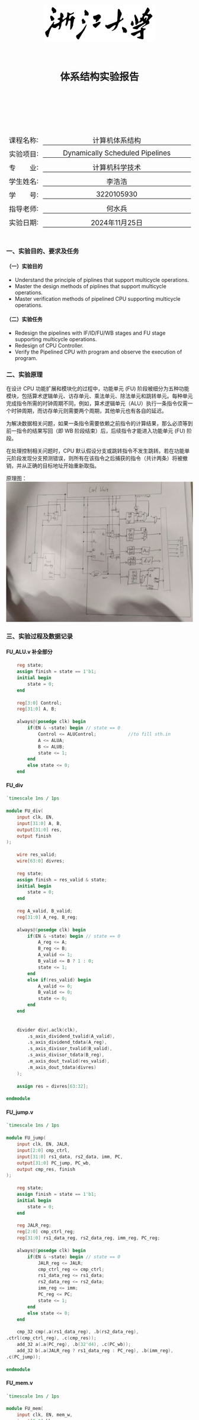 <style>
    pre code { /*实现代码块自动换行*/
        white-space: pre-wrap !important;; /* CSS 3 */
        white-space: -moz-pre-wrap !important; /* Firefox */
        white-space: -pre-wrap !important; /* Opera <7 */
        white-space: -o-pre-wrap !important; /* Opera 7 */
        word-wrap: break-word !important; /* Internet Explorer 5.5+ */
    }
</style>

<div style="height: 100pt;">
</div>

<div style="style=display: block; margin-left: auto; margin-right: auto; width: 60%; height: auto;">
  <img src="logo.bmp">
  <br>
  <br>
</div>

<div style="height: 40pt;">
</div>

<div style="text-align:center;font-size:20pt;">
    <strong>体系结构实验报告</strong><br>
    <br>
</div>

<div style="height: 80pt;">
</div>

<div style="display: flex; align-items: center;justify-content: center;font-size:14pt;">
  <div style="display:flex; align-items: center; width: 70pt; background-color: rgba(255, 255, 255, 0);justify-content: center;">
课程名称<span style="margin-right: 7pt">:</span>
</div>
<div style="display:flex; align-items: center; width: 300pt; background-color: rgba(255, 255, 255, 0);justify-content: center;border-bottom: 1pt solid #000;">
计算机体系结构
</div>
</div>

<div style="height: 7pt;">
</div>

<div style="display: flex; align-items: center;justify-content: center;font-size:14pt;">
  <div style="display:flex; align-items: center; width: 70pt; background-color: rgba(255, 255, 255, 0);justify-content: center;">
实验项目<span style="margin-right: 7pt">:</span>
</div>
<div style="display:flex; align-items: center; width: 300pt; background-color: rgba(255, 255, 255, 0);justify-content: center;border-bottom: 1pt solid #000;">
Dynamically Scheduled Pipelines
</div>
</div>

<div style="height: 7pt;">
</div>

<div style="display: flex; align-items: center;justify-content: center;font-size:14pt;">
  <div style="display:flex; align-items: center; width: 70pt; background-color: rgba(255, 255, 255, 0);justify-content: center;">
专<span style="margin-left: 28pt;"></span>业<span style="margin-right: 7pt">:</span>
</div>
<div style="display:flex; align-items: center; width: 300pt; background-color: rgba(255, 255, 255, 0);justify-content: center;border-bottom: 1pt solid #000;">
计算机科学技术
</div>
</div>

<div style="height: 7pt;">
</div>

<div style="display: flex; align-items: center;justify-content: center;font-size:14pt;">
  <div style="display:flex; align-items: center; width: 70pt; background-color: rgba(255, 255, 255, 0);justify-content: center;">
学生姓名<span style="margin-right: 7pt;">:</span>
</div>
<div style="display:flex; align-items: center; width: 300pt; background-color: rgba(255, 255, 255, 0);justify-content: center;border-bottom: 1pt solid #000;">
李浩浩
</div>
</div>

<div style="height: 7pt;">
</div>


<div style="display: flex; align-items: center;justify-content: center;font-size:14pt;">
  <div style="display:flex; align-items: center; width: 70pt; background-color: rgba(255, 255, 255, 0);justify-content: center;">
学<span style="margin-left: 28pt;"></span>号<span style="margin-right: 7pt">:</span>
</div>
<div style="display:flex; align-items: center; width: 300pt; background-color: rgba(255, 255, 255, 0);justify-content: center;border-bottom: 1pt solid #000;">
3220105930
</div>
</div>

<div style="height: 7pt;">
</div>

<div style="display: flex; align-items: center;justify-content: center;font-size:14pt;">
  <div style="display:flex; align-items: center; width: 70pt; background-color: rgba(255, 255, 255, 0);justify-content: center;">
指导老师<span style="margin-right: 7pt">:</span>
</div>
<div style="display:flex; align-items: center; width: 300pt; background-color: rgba(255, 255, 255, 0);justify-content: center;border-bottom: 1pt solid #000;">
何水兵
</div>
</div>

<div style="height: 7pt;">
</div>

<div style="display: flex; align-items: center;justify-content: center;font-size:14pt;">
  <div style="display:flex; align-items: center; width: 70pt; background-color: rgba(255, 255, 255, 0);justify-content: center;">
实验日期<span style="margin-right: 7pt">:</span>
</div>
<div style="display:flex; align-items: center; width: 300pt; background-color: rgba(255, 255, 255, 0);justify-content: center;border-bottom: 1pt solid #000;">
2024年11月25日
</div>
</div>

<div style="height: 7pt;">
</div>

<div style="page-break-before: always;"></div>

<div style="height: 14pt;">
</div>

### 一、实验目的、要求及任务

#### （一）实验目的

- Understand  the principle of piplines that support multicycle operations.
- Master the design methods of piplines that support multicycle operations.
- Master verification methods of pipelined CPU supporting multicycle operations.

#### （二）实验任务

- Redesign the pipelines with IF/ID/FU/WB stages and FU stage supporting multicycle operations.
- Redesign of CPU Controller.
- Verify the Pipelined CPU with program and observe the execution of program.




### 二、实验原理

在设计 CPU 功能扩展和模块化的过程中，功能单元 (FU) 阶段被细分为五种功能模块，包括算术逻辑单元、访存单元、乘法单元、除法单元和跳转单元。每种单元完成指令所需的时钟周期不同，例如，算术逻辑单元（ALU）执行一条指令仅需一个时钟周期，而访存单元则需要两个周期，其他单元也有各自的延迟。

为解决数据相关问题，如果一条指令需要依赖之前指令的计算结果，那么必须等到前一指令的结果写回（即 WB 阶段结束）后，后续指令才能进入功能单元 (FU) 阶段。

在处理控制相关问题时，CPU 默认假设分支或跳转指令不发生跳转。若在功能单元阶段发现分支预测错误，则所有在该指令之后捕获的指令（共计两条）将被撤销，并从正确的目标地址开始重新取指。

原理图：
![alt text](72bdda69968557c0e2d7807814ad643.jpg)

### 三、实验过程及数据记录

#### FU_ALU.v 补全部分

```verilog
    reg state;
    assign finish = state == 1'b1;
    initial begin
        state = 0;
    end

    reg[3:0] Control;
    reg[31:0] A, B;

    always@(posedge clk) begin
        if(EN & ~state) begin // state == 0
            Control <= ALUControl;            //to fill sth.in
            A <= ALUA;
            B <= ALUB;
            state <= 1;
        end
        else state <= 0;
    end
```
#### FU_div
```verilog
`timescale 1ns / 1ps

module FU_div(
    input clk, EN,
    input[31:0] A, B,
    output[31:0] res,
    output finish
);

    wire res_valid;
    wire[63:0] divres;
    
    reg state;
    assign finish = res_valid & state;
    initial begin
        state = 0;
    end

    reg A_valid, B_valid;
    reg[31:0] A_reg, B_reg;

    always@(posedge clk) begin
        if(EN & ~state) begin // state == 0
            A_reg <= A;
            B_reg <= B;
            A_valid <= 1;
            B_valid <= B ? 1 : 0;
            state <= 1;
        end
        else if(res_valid) begin
            A_valid <= 0;
            B_valid <= 0;
            state <= 0;
        end
    end


    divider div(.aclk(clk),
        .s_axis_dividend_tvalid(A_valid),
        .s_axis_dividend_tdata(A_reg),
        .s_axis_divisor_tvalid(B_valid), 
        .s_axis_divisor_tdata(B_reg),
        .m_axis_dout_tvalid(res_valid), 
        .m_axis_dout_tdata(divres)
    );

    assign res = divres[63:32];

endmodule
```

#### FU_jump.v
```verilog
`timescale 1ns / 1ps

module FU_jump(
	input clk, EN, JALR,
	input[2:0] cmp_ctrl,
	input[31:0] rs1_data, rs2_data, imm, PC,
	output[31:0] PC_jump, PC_wb,
	output cmp_res, finish
);

    reg state;
    assign finish = state == 1'b1;
	initial begin
        state = 0;
    end

	reg JALR_reg;
	reg[2:0] cmp_ctrl_reg;
	reg[31:0] rs1_data_reg, rs2_data_reg, imm_reg, PC_reg;

	always@(posedge clk) begin
        if(EN & ~state) begin // state == 0
            JALR_reg <= JALR;
			cmp_ctrl_reg <= cmp_ctrl;
			rs1_data_reg <= rs1_data;
			rs2_data_reg <= rs2_data;
			imm_reg <= imm;
			PC_reg <= PC;
            state <= 1;
        end
        else state <= 0;
    end

	cmp_32 cmp(.a(rs1_data_reg), .b(rs2_data_reg), .ctrl(cmp_ctrl_reg), .c(cmp_res));
	add_32 a(.a(PC_reg), .b(32'd4), .c(PC_wb));
	add_32 b(.a(JALR_reg ? rs1_data_reg : PC_reg), .b(imm_reg), .c(PC_jump));

endmodule
```

#### FU_mem.v
```verilog
`timescale 1ns / 1ps

module FU_mem(
    input clk, EN, mem_w,
    input[2:0] bhw,
    input[31:0] rs1_data, rs2_data, imm,
    output[31:0] mem_data,
    output finish
);

    reg[1:0] state;
    assign finish = state[0] == 1'b1;
    initial begin
        state = 0;
    end

    reg mem_w_reg;
    reg[2:0] bhw_reg;
    reg[31:0] rs1_data_reg, rs2_data_reg, imm_reg;

    always@(posedge clk) begin
        if(EN & ~|state) begin // state == 0
            mem_w_reg <= mem_w;
            bhw_reg <= bhw;
            rs1_data_reg <= rs1_data;
            rs2_data_reg <= rs2_data;
            imm_reg <= imm;
            state <= 2;
        end
        else state <= state >> 1;
    end

    wire[31:0] addr;
    add_32 a(.a(rs1_data_reg), .b(imm_reg), .c(addr));

    RAM_B ram(.clka(clk),.addra(addr),.dina(rs2_data_reg),.wea(mem_w_reg),
        .douta(mem_data),.mem_u_b_h_w(bhw_reg));

endmodule
```

#### FU_mul.v

```verilog
`timescale 1ns / 1ps

module FU_mul(
    input clk, EN,
    input[31:0] A, B,
    output[31:0] res,
    output finish
);
    wire [63:0] mulres;
    reg[6:0] state;
    assign finish = state[0] == 1'b1;
    initial begin
        state = 0;
    end

    reg[31:0] A_reg, B_reg;

    always@(posedge clk) begin
        if(EN & ~|state) begin // state == 0
            A_reg <= A;
            B_reg <= B;
            state[6] <= 1'b1;
        end
        else state <= state >> 1;
    end

    multiplier mul(.CLK(clk),.A(A_reg),.B(B_reg),.P(mulres));

    assign res = mulres[31:0];

endmodule
```

#### 顶层文件补全部分

```verilog
ImmGen imm_gen(.ImmSel(ImmSel_ctrl), .inst_field(inst_ID), .Imm_out(Imm_out_ID));

MUX2T1_32 mux_imm_ALU_ID_A(.I0(rs1_data_ID),.I1(PC_ID),.s(ALUSrcA_ctrl),.o(ALUA_ID));
MUX2T1_32 mux_imm_ALU_ID_B(.I0(rs2_data_ID),.I1(Imm_out_ID),.s(ALUSrcB_ctrl),.o(ALUB_ID));

MUX8T1_32 mux_DtR(.I0(),.I1(ALUout_WB),.I2(mem_data_WB),.I3(mulres_WB), .I4(divres_WB),.I5(PC_wb_WB),.I6(),.I7(),.s(DatatoReg_ctrl),.o(wt_data_WB));

```

### 四、实验结果分析

#### （一）仿真
![alt text](image.png)
![alt text](image-1.png)
![alt text](image-3.png)
![alt text](image-4.png)
![alt text](image-5.png)
![alt text](image-6.png)
![alt text](image-7.png)
![alt text](image-8.png)

#### （二）上板

还未上板。

#### 五、实验心得
这次实验一共debug三回，前两回是因为在不该出现红色的地方出现了红色，排查之后发现分别是rom和ram文件没有正确被项目识别到，将路径改为绝对路径之后遂解决。第三次是结尾没有出现红色，仔细核对指令，我发现程序卡在了`div x13, x7, x2`这个指令上。然后将`du`内的变量加入仿真视图之后发现其`state`一直处于`1`这个状态，原因是`B_valid`一直处于未知状态导致`res_valid`不为真，进而导致`state`无法归零，然后发现了一个不起眼的低级错误：
```verilog
always@(posedge clk) begin
        if(EN & ~state) begin // state == 0
            A_reg <= A;
            B_reg <= B;
            A_valid <= 1;
            B_valid <= B_reg ? 1 : 0;<----这是错的，B_reg与B_valid将被同时赋值，不能利用B_reg给B_valid赋值
            state <= 1;
        end
        else if(res_valid) begin
            A_valid <= 0;
            B_valid <= 0;
            state <= 0;
        end
    end
```

这次的实验debug比较得心应手，不像最开始只会瞪眼法，像无头苍蝇一样到处找问题。
